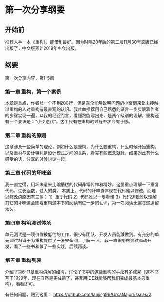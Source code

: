 # 第一次分享纲要
## 开始前 
推荐人手一本《重构》，能借到最好。因为时隔20年后的第二版11月30号原版已经出版了，中文版预计2019年中会出版。 

## 纲要
第一次分享内容，第1-5章 

### 第一章 重构，第一个案例 
本章是重点，作者以一个不到200行，但是完全能够说明问题的小案例来让未接触过重构的人对重构有最直观的认识。我吐血推荐用自己熟悉的语言一步步跟着作者的步骤实现一遍，以我的经验而言，看懂跟能写出来，是两个级别的理解。重构还有一个要诀是：“小步迭代”。这个只有在重构的过程中才会有手感。 

### 第二章 重构的原则 
这章涉及一些简单的理论，例如什么是重构，为什么要重构，什么时候开始重构，以及重构与设计特别是设计模式之间的关系，看完有些概念就行。如果对此有什么感受的话，分享的时候讨论一起。 

### 第三章 代码的坏味道 
我一直觉得，用坏味道来比喻糟糕的代码非常传神和精妙。这里重点理解一下重复代码，过长函数，过大的类。 
本质上，代码的坏味道体现在代码难以修改。而难以修改的原因有三类： 
1）重复代码 
2）代码难以一眼看懂 
3）代码逻辑难以理解 
其它的坏味道会随着重构这本书的阅读有进一步的认识，第一次阅读无需在这逗留太久。 

### 第四章 构筑测试体系 
单元测试是一项价值被低估的工作，很少有团队、开发人员能够做到。有充分的单元测试相当于为重构提供了一张安全网，了解一下。 我一直很想做测试驱动开发，看了一些书和做了一些实践，后续再谈。

### 第五章 重构列表 
介绍了第6-11章重构讲解的结构，讨论了书中的这些重构的手法有多成熟（这本书写于1999年，现在自然是更成熟了，甚至用IDE就能够帮我们完成最基本的重构），看看即可。 

有任何问题，贴到这里：
https://github.com/lanjing99/UrsaMajor/issues/2







